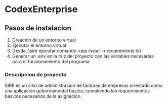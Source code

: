 # CodexEnterprise

## Pasos de instalacion

1. Creacion de un entorno virtual
2. Ejecutar el entorno virtual
3. Desde .\sire ejecutar comando >pip install -r requirements.txt
4. Generar un .env en la raiz del proyecto con las variables necesarias para el funcionamiento del programa


### Descripcion de proyecto

SIRE es un sitio de administracion de facturas de empresas orientado como una aplicacion gubernamental basica,
cumpliendo los requerimientos basicos necesarios de la asignacion.
